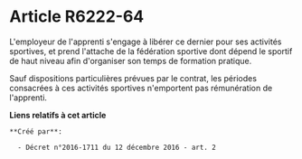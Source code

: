 # Article R6222-64

L'employeur de l'apprenti s'engage à libérer ce dernier pour ses activités sportives, et prend l'attache de la fédération
sportive dont dépend le sportif de haut niveau afin d'organiser son temps de formation pratique. 

Sauf dispositions particulières prévues par le contrat, les périodes consacrées à ces activités sportives n'emportent pas
rémunération de l'apprenti.

**Liens relatifs à cet article**

	**Créé par**:

	  - Décret n°2016-1711 du 12 décembre 2016 - art. 2
